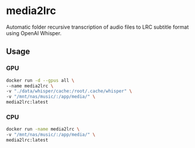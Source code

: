 # media2lrc
Automatic folder recursive transcription of audio files to LRC subtitle format using OpenAI Whisper.

## Usage

### GPU
```sh
docker run -d --gpus all \
--name media2lrc \
-v "./data/whisper/cache:/root/.cache/whisper" \
-v "/mnt/nas/music/:/app/media/" \
media2lrc:latest
```
### CPU
```sh
docker run -name media2lrc \
-v "/mnt/nas/music/:/app/media/" \
media2lrc:latest
```
